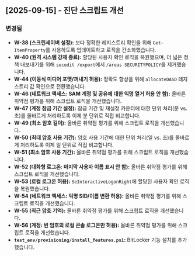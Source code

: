 ## [2025-09-15] - 진단 스크립트 개선

### 변경됨
- **W-38 (스크린세이버 설정):** 보다 정확한 레지스트리 확인을 위해 `Get-ItemProperty`를 사용하도록 업데이트하고 로직을 간소화했습니다.
- **W-40 (원격 시스템 강제 종료):** 할당된 사용자 확인 로직을 복원했으며, 더 넓은 정책 내보내기를 위해 `secedit /export`에서 `/areas SECURITYPOLICY`를 제거했습니다.
- **W-44 (이동식 미디어 포맷/꺼내기 허용):** 정확도 향상을 위해 `allocateDASD` 레지스트리 값 확인으로 전환했습니다.
- **W-46 (네트워크 액세스: SAM 계정 및 공유에 대한 익명 열거 허용 안 함):** 올바른 취약점 평가를 위해 스크립트 로직을 개선했습니다.
- **W-47 (계정 잠금 기간 설정):** 잠금 기간 및 재설정 카운터에 대한 단위 처리(분 vs. 초)를 올바르게 처리하도록 이제 분 단위로 직접 비교합니다.
- **W-49 (최소 암호 길이):** 올바른 취약점 평가를 위해 스크립트 로직을 개선했습니다.
- **W-50 (최대 암호 사용 기간):** 암호 사용 기간에 대한 단위 처리(일 vs. 초)를 올바르게 처리하도록 이제 일 단위로 직접 비교합니다.
- **W-51 (최소 암호 사용 기간):** 올바른 취약점 평가를 위해 스크립트 로직을 개선했습니다.
- **W-52 (대화형 로그온: 마지막 사용자 이름 표시 안 함):** 올바른 취약점 평가를 위해 스크립트 로직을 개선했습니다.
- **W-53 (로컬 로그온 허용):** `SeInteractiveLogonRight`에 할당된 사용자 확인 로직을 복원했습니다.
- **W-54 (네트워크 액세스: 익명 SID/이름 변환 허용):** 올바른 취약점 평가를 위해 스크립트 로직을 개선했습니다.
- **W-55 (최근 암호 기억):** 올바른 취약점 평가를 위해 스크립트 로직을 개선했습니다.
- **W-56 (계정: 빈 암호의 로컬 콘솔 로그온만 허용):** 올바른 취약점 평가를 위해 스크립트 로직을 개선했습니다.
- **`test_env/provisioning/install_features.ps1`:** BitLocker 기능 설치를 추가했습니다.
